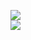 [![](https://img.shields.io/badge/Made%20With-Github%20Spray-lightgrey.svg?style=for-the-badge&logo=github)](https://github.com/Annihil/github-spray#26237)  
[![](https://i.imgur.com/2DrTn0Z.gif)](https://github.com/Annihil/github-spray)